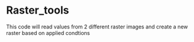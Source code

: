 # Raster_tools
This code will read values from 2 different raster images and create a new raster based on applied condtions
